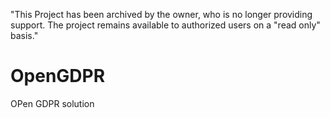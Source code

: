 "This Project has been archived by the owner, who is no longer providing support.  The project remains available to authorized users on a "read only" basis."

# OpenGDPR
OPen GDPR solution
